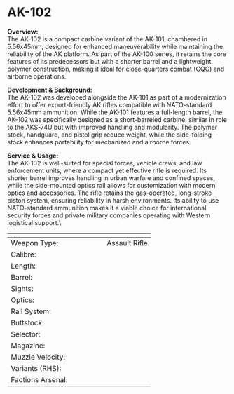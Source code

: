 # AK-102

**Overview:**\
The AK-102 is a compact carbine variant of the AK-101, chambered in 5.56x45mm, designed for enhanced maneuverability while maintaining the reliability of the AK platform. As part of the AK-100 series, it retains the core features of its predecessors but with a shorter barrel and a lightweight polymer construction, making it ideal for close-quarters combat (CQC) and airborne operations.

**Development & Background:**\
The AK-102 was developed alongside the AK-101 as part of a modernization effort to offer export-friendly AK rifles compatible with NATO-standard 5.56x45mm ammunition. While the AK-101 features a full-length barrel, the AK-102 was specifically designed as a short-barreled carbine, similar in role to the AKS-74U but with improved handling and modularity. The polymer stock, handguard, and pistol grip reduce weight, while the side-folding stock enhances portability for mechanized and airborne forces.

**Service & Usage:**\
The AK-102 is well-suited for special forces, vehicle crews, and law enforcement units, where a compact yet effective rifle is required. Its shorter barrel improves handling in urban warfare and confined spaces, while the side-mounted optics rail allows for customization with modern optics and accessories. The rifle retains the gas-operated, long-stroke piston system, ensuring reliability in harsh environments. Its ability to use NATO-standard ammunition makes it a viable choice for international security forces and private military companies operating with Western logistical support.\




<table><thead><tr><th width="203"></th><th></th></tr></thead><tbody><tr><td>Weapon Type:</td><td>Assault Rifle</td></tr><tr><td>Calibre:</td><td></td></tr><tr><td>Length:</td><td></td></tr><tr><td>Barrel:</td><td></td></tr><tr><td>Sights:</td><td></td></tr><tr><td>Optics:</td><td></td></tr><tr><td>Rail System:</td><td></td></tr><tr><td>Buttstock:</td><td></td></tr><tr><td>Selector:</td><td></td></tr><tr><td>Magazine:</td><td></td></tr><tr><td>Muzzle Velocity:</td><td></td></tr><tr><td>Variants (RHS):</td><td></td></tr><tr><td>Factions Arsenal:</td><td></td></tr></tbody></table>

